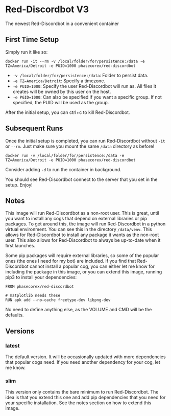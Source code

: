 # Red-Discordbot V3
The newest Red-Discordbot in a convenient container

## First Time Setup
Simply run it like so:
```
docker run -it --rm -v /local/folder/for/persistence:/data -e TZ=America/Detroit -e PUID=1000 phasecorex/red-discordbot
```
- `-v /local/folder/for/persistence:/data`: Folder to persist data.
- `-e TZ=America/Detroit`: Specify a timezone.
- `-e PUID=1000`: Specify the user Red-Discordbot will run as. All files it creates will be owned by this user on the host.
- `-e PGID=1000`: Can also be specified if you want a specific group. If not specified, the PUID will be used as the group.

After the initial setup, you can ctrl+c to kill Red-Discordbot.

## Subsequent Runs
Once the initial setup is completed, you can run Red-Discordbot without `-it` or `--rm`. Just make sure you mount the same `/data` directory as before!
```
docker run -v /local/folder/for/persistence:/data -e TZ=America/Detroit -e PUID=1000 phasecorex/red-discordbot
```
Consider adding `-d` to run the container in background.

You should see Red-Discordbot connect to the server that you set in the setup.
Enjoy!

## Notes
This image will run Red-Discordbot as a non-root user. This is great, until you want to install any cogs that depend on external libraries or pip packages. To get around this, the image will run Red-Discordbot in a python virtual environment. You can see this in the directory `/data/venv`. This allows for Red-Discordbot to install any package it wants as the non-root user. This also allows for Red-Discordbot to always be up-to-date when it first launches.

Some pip packages will require external libraries, so some of the popular ones (the ones I need for my bot) are included. If you find that Red-Discordbot cannot install a popular cog, you can either let me know for including the package in this image, or you can extend this image, running pip3 to install your dependencies:

```
FROM phasecorex/red-discordbot

# matplotlib needs these
RUN apk add --no-cache freetype-dev libpng-dev
```

No need to define anything else, as the VOLUME and CMD will be the defaults.

## Versions

### latest
The default version. It will be occasionally updated with more dependencies that popular cogs need. If you need another dependency for your cog, let me know.

### slim
This version only contains the bare minimum to run Red-Discordbot. The idea is that you extend this one and add pip dependencies that you need for your specific installation. See the notes section on how to extend this image.
